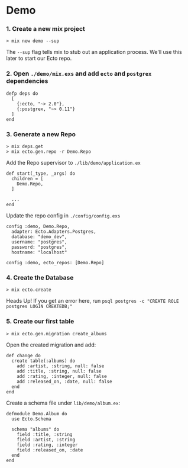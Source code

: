 # Demo

### 1. Create a new mix project

    > mix new demo --sup

The `--sup` flag tells mix to stub out an application process. We'll use this later to start our
Ecto repo.

### 2. Open `./demo/mix.exs` and add `ecto` and `postgrex` dependencies

    defp deps do
      [
        {:ecto, "~> 2.0"},
        {:postgrex, "~> 0.11"}
      ]
    end

### 3. Generate a new Repo

    > mix deps.get
    > mix ecto.gen.repo -r Demo.Repo

Add the Repo supervisor to `./lib/demo/application.ex`

    def start(_type, _args) do
      children = [
        Demo.Repo,
      ]

      ...
    end

Update the repo config in `./config/config.exs`

    config :demo, Demo.Repo,
      adapter: Ecto.Adapters.Postgres,
      database: "demo_dev",
      username: "postgres",
      password: "postgres",
      hostname: "localhost"

    config :demo, ecto_repos: [Demo.Repo]

### 4. Create the Database

    > mix ecto.create

Heads Up! If you get an error here, run `psql postgres -c "CREATE ROLE postgres LOGIN CREATEDB;"`

### 5. Create our first table

    > mix ecto.gen.migration create_albums

Open the created migration and add:

    def change do
      create table(:albums) do
        add :artist, :string, null: false
        add :title, :string, null: false
        add :rating, :integer, null: false
        add :released_on, :date, null: false
      end
    end

Create a schema file under `lib/demo/album.ex`:

    defmodule Demo.Album do
      use Ecto.Schema

      schema "albums" do
        field :title, :string
        field :artist, :string
        field :rating, :integer
        field :released_on, :date
      end
    end
